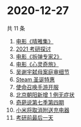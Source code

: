 # 2020-12-27

共 11 条

<!-- BEGIN ZHIHUSEARCH -->
<!-- 最后更新时间 Sun Dec 27 2020 04:07:17 GMT+0800 (CST) -->
1. [电影《晴雅集》](https://www.zhihu.com/search?q=晴雅集)
1. [2021 考研探讨](https://www.zhihu.com/search?q=考研)
1. [电影《拆弹专家2》](https://www.zhihu.com/search?q=拆弹专家2)
1. [电影《心灵奇旅》](https://www.zhihu.com/search?q=心灵奇旅)
1. [吴谢宇弑母案庭审细节](https://www.zhihu.com/search?q=北大吴谢宇)
1. [Steam 圣诞特惠](https://www.zhihu.com/search?q=steam)
1. [使命召唤手游开服](https://www.zhihu.com/search?q=使命召唤手游)
1. [北京朝阳新增 1 例无症状](https://www.zhihu.com/search?q=北京疫情)
1. [奇葩说第七季第四期](https://www.zhihu.com/search?q=奇葩说)
1. [小米将取消附送充电器](https://www.zhihu.com/search?q=小米取消充电器)
1. [考研前最后一天](https://www.zhihu.com/search?q=考研最后一天)
<!-- END ZHIHUSEARCH -->
